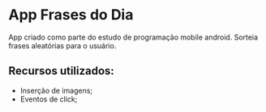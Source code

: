 # App Frases do Dia

App criado como parte do estudo de programação mobile android. Sorteia frases aleatórias para o usuário.

## Recursos utilizados:
- Inserção de imagens;
- Eventos de click;